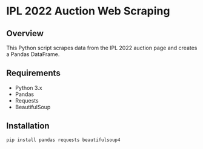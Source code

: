 # IPL 2022 Auction Web Scraping

## Overview

This Python script scrapes data from the IPL 2022 auction page and creates a Pandas DataFrame.

## Requirements

- Python 3.x
- Pandas
- Requests
- BeautifulSoup

## Installation

```bash
pip install pandas requests beautifulsoup4
